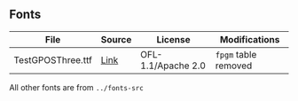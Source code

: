 ## Fonts

File | Source | License | Modifications
--- | --- | --- | ---
TestGPOSThree.ttf | [Link](https://github.com/unicode-org/text-rendering-tests/tree/master/fonts) | OFL-1.1/Apache 2.0 | `fpgm` table removed

All other fonts are from `../fonts-src`
